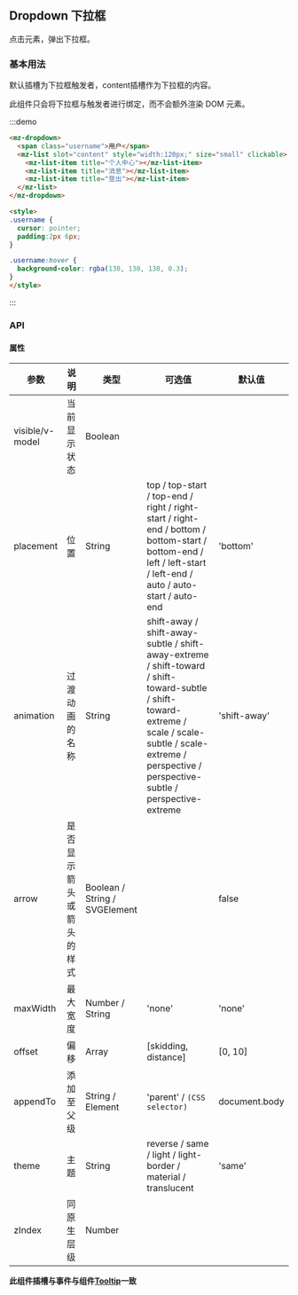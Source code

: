 ## Dropdown 下拉框

点击元素，弹出下拉框。

### 基本用法

默认插槽为下拉框触发者，content插槽作为下拉框的内容。

此组件只会将下拉框与触发者进行绑定，而不会额外渲染 DOM 元素。

:::demo
```html
<mz-dropdown>
  <span class="username">用户</span>
  <mz-list slot="content" style="width:120px;" size="small" clickable>
    <mz-list-item title="个人中心"></mz-list-item>
    <mz-list-item title="消息"></mz-list-item>
    <mz-list-item title="登出"></mz-list-item>
  </mz-list>
</mz-dropdown>

<style>
.username {
  cursor: pointer;
  padding:2px 6px;
}

.username:hover {
  background-color: rgba(130, 130, 130, 0.3);
}
</style>
```
:::

### API

#### 属性

| 参数 | 说明 | 类型 | 可选值 |默认值|
| --- | --- | --- | --- | --- |
|visible/v-model|当前显示状态|Boolean|||
|placement|位置|String|top / top-start / top-end / right / right-start / right-end / bottom / bottom-start / bottom-end / left / left-start / left-end / auto / auto-start / auto-end|'bottom'|
|animation|过渡动画的名称|String|shift-away / shift-away-subtle / shift-away-extreme / shift-toward / shift-toward-subtle / shift-toward-extreme / scale / scale-subtle / scale-extreme / perspective / perspective-subtle / perspective-extreme|'shift-away'|
|arrow|是否显示箭头或箭头的样式|Boolean / String / SVGElement||false|
|maxWidth|最大宽度|Number / String|'none'|'none'|
|offset|偏移|Array|[skidding, distance]|[0, 10]|
|appendTo|添加至父级|String / Element|'parent' / `(CSS selector)` |document.body|
|theme|主题|String|reverse / same / light / light-border / material / translucent|'same'|
|zIndex|同原生层级|Number|||


**此组件插槽与事件与组件[Tooltip](component-tooltip#cha-cao)一致**